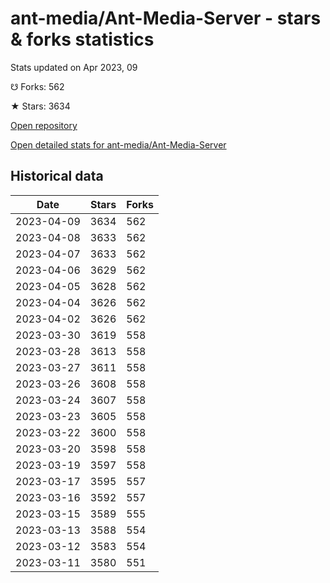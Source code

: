 # ant-media/Ant-Media-Server - stars & forks statistics

Stats updated on Apr 2023, 09

☋ Forks: 562

★ Stars: 3634

[Open repository](https://github.com/ant-media/Ant-Media-Server)

[Open detailed stats for ant-media/Ant-Media-Server](https://reviewgithub.com/rep/ant-media/Ant-Media-Server)

## Historical data
| Date | Stars | Forks |
|------|-------|-------|
| 2023-04-09 | 3634 | 562 | 
| 2023-04-08 | 3633 | 562 | 
| 2023-04-07 | 3633 | 562 | 
| 2023-04-06 | 3629 | 562 | 
| 2023-04-05 | 3628 | 562 | 
| 2023-04-04 | 3626 | 562 | 
| 2023-04-02 | 3626 | 562 | 
| 2023-03-30 | 3619 | 558 | 
| 2023-03-28 | 3613 | 558 | 
| 2023-03-27 | 3611 | 558 | 
| 2023-03-26 | 3608 | 558 | 
| 2023-03-24 | 3607 | 558 | 
| 2023-03-23 | 3605 | 558 | 
| 2023-03-22 | 3600 | 558 | 
| 2023-03-20 | 3598 | 558 | 
| 2023-03-19 | 3597 | 558 | 
| 2023-03-17 | 3595 | 557 | 
| 2023-03-16 | 3592 | 557 | 
| 2023-03-15 | 3589 | 555 | 
| 2023-03-13 | 3588 | 554 | 
| 2023-03-12 | 3583 | 554 | 
| 2023-03-11 | 3580 | 551 | 

